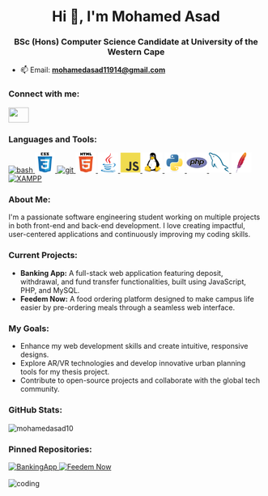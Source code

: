 <h1 align="center">Hi 👋, I'm Mohamed Asad</h1>
<h3 align="center">BSc (Hons) Computer Science Candidate at University of the Western Cape</h3>

- 📫 Email: **mohamedasad11914@gmail.com**

<h3 align="left">Connect with me:</h3>
<p align="left">
    <a href="https://www.linkedin.com/in/mabandarkar/" target="_blank">
        <img align="center" src="https://raw.githubusercontent.com/rahuldkjain/github-profile-readme-generator/master/src/images/icons/Social/linked-in-alt.svg" height="30" width="40" />
    </a>
</p>

<h3 align="left">Languages and Tools:</h3>
<p align="left"> 
    <a href="https://www.gnu.org/software/bash/" target="_blank" rel="noreferrer"> 
        <img src="https://www.vectorlogo.zone/logos/gnu_bash/gnu_bash-icon.svg" alt="bash" width="40" height="40"/> 
    </a> 
    <a href="https://www.w3schools.com/css/" target="_blank" rel="noreferrer"> 
        <img src="https://raw.githubusercontent.com/devicons/devicon/master/icons/css3/css3-original-wordmark.svg" alt="css3" width="40" height="40"/> 
    </a> 
    <a href="https://git-scm.com/" target="_blank" rel="noreferrer"> 
        <img src="https://www.vectorlogo.zone/logos/git-scm/git-scm-icon.svg" alt="git" width="40" height="40"/> 
    </a> 
    <a href="https://www.w3.org/html/" target="_blank" rel="noreferrer"> 
        <img src="https://raw.githubusercontent.com/devicons/devicon/master/icons/html5/html5-original-wordmark.svg" alt="html5" width="40" height="40"/> 
    </a> 
    <a href="https://www.java.com" target="_blank" rel="noreferrer"> 
        <img src="https://raw.githubusercontent.com/devicons/devicon/master/icons/java/java-original.svg" alt="java" width="40" height="40"/> 
    </a> 
    <a href="https://developer.mozilla.org/en-US/docs/Web/JavaScript" target="_blank" rel="noreferrer"> 
        <img src="https://raw.githubusercontent.com/devicons/devicon/master/icons/javascript/javascript-original.svg" alt="javascript" width="40" height="40"/> 
    </a> 
    <a href="https://www.linux.org/" target="_blank" rel="noreferrer"> 
        <img src="https://raw.githubusercontent.com/devicons/devicon/master/icons/linux/linux-original.svg" alt="linux" width="40" height="40"/> 
    </a> 
    <a href="https://www.python.org" target="_blank" rel="noreferrer"> 
        <img src="https://raw.githubusercontent.com/devicons/devicon/master/icons/python/python-original.svg" alt="python" width="40" height="40"/> 
    </a> 
    <a href="https://www.php.net/" target="_blank" rel="noreferrer"> 
        <img src="https://raw.githubusercontent.com/devicons/devicon/master/icons/php/php-original.svg" alt="php" width="40" height="40"/> 
    </a>
    <a href="https://www.mysql.com/" target="_blank" rel="noreferrer"> 
        <img src="https://raw.githubusercontent.com/devicons/devicon/master/icons/mysql/mysql-original.svg" alt="mysql" width="40" height="40"/> 
    </a>
    <a href="https://httpd.apache.org/" target="_blank" rel="noreferrer"> 
        <img src="https://raw.githubusercontent.com/devicons/devicon/master/icons/apache/apache-original.svg" alt="apache" width="40" height="40"/> 
    </a>
    <a href="https://www.apachefriends.org/index.html" target="_blank" rel="noreferrer"> 
        <img src="https://upload.wikimedia.org/wikipedia/commons/thumb/c/c3/XAMPP_logo.png/640px-XAMPP_logo.png" alt="XAMPP" width="40" height="40"/> 
    </a>
</p>

<h3 align="left">About Me:</h3>
<p>
    I'm a passionate software engineering student working on multiple projects in both front-end and back-end development. I love creating impactful, user-centered applications and continuously improving my coding skills.
</p>

<h3 align="left">Current Projects:</h3>
<ul>
    <li><b>Banking App:</b> A full-stack web application featuring deposit, withdrawal, and fund transfer functionalities, built using JavaScript, PHP, and MySQL.</li>
    <li><b>Feedem Now:</b> A food ordering platform designed to make campus life easier by pre-ordering meals through a seamless web interface.</li>
</ul>

<h3 align="left">My Goals:</h3>
<ul>
    <li>Enhance my web development skills and create intuitive, responsive designs.</li>
    <li>Explore AR/VR technologies and develop innovative urban planning tools for my thesis project.</li>
    <li>Contribute to open-source projects and collaborate with the global tech community.</li>
</ul>

<h3 align="left">GitHub Stats:</h3>
<p>
    <img align="center" src="https://github-readme-stats.vercel.app/api/top-langs?username=mohamedasad10&show_icons=true&locale=en&layout=compact&hide=jupyter%20notebook" alt="mohamedasad10" />
</p>

<h3 align="left">Pinned Repositories:</h3>
<p>
    <a href="https://github.com/mohamedasad10/BankingApp">
        <img src="https://github-readme-stats.vercel.app/api/pin/?username=mohamedasad10&repo=BankingApp" alt="BankingApp"/>
    </a>
    <a href="https://github.com/mohamedasad10/Feedem-Now">
        <img src="https://github-readme-stats.vercel.app/api/pin/?username=mohamedasad10&repo=Feedem-Now" alt="Feedem Now"/>
    </a>
</p>

<img align="center" alt="coding" width="400" src="https://cdn.dribbble.com/users/1162077/screenshots/3848914/programmer.gif">
